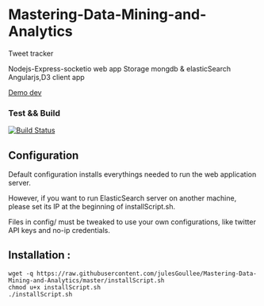 Mastering-Data-Mining-and-Analytics
==========
Tweet tracker

Nodejs-Express-socketio web app
Storage mongdb & elasticSearch
Angularjs,D3 client app

[Demo dev](http://109.190.95.175)

### Test && Build
[![Build Status](https://travis-ci.org/julesGoullee/Mastering-Data-Mining-and-Analytics.png)](https://travis-ci.org/julesGoullee/Mastering-Data-Mining-and-Analytics.svg?branch=master)

## Configuration
Default configuration installs everythings needed to run the web application server.

However, if you want to run ElasticSearch server on another machine, please set its IP at the beginning of installScript.sh.

Files in config/ must be tweaked to use your own configurations, like twitter API keys and no-ip credentials.

## Installation :

```
wget -q https://raw.githubusercontent.com/julesGoullee/Mastering-Data-Mining-and-Analytics/master/installScript.sh
chmod u+x installScript.sh
./installScript.sh
```
